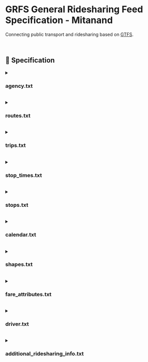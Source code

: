 # GRFS General Ridesharing Feed Specification - Mitanand
Connecting public transport and ridesharing based on [GTFS](https://gtfs.org).
<!--
## :rotating_light: ToDo 
- [ ] GTFS-RT zur Aktualisierung der Daten <br>
- [ ] Limit Beschreiben max. 256 Character etc.
- [ ] Links im Dokument setzen
- [ ] Ausgabe bei keiner Angabe im optionalen Feld - Default = none?
- [ ] Definition des Inputs von Anbietern / API-Key JSON/XML in welcher Form?
- [ ] Short Name rausnehmen ? Macht Sinn bei Buslinien X200 oder 135 etc.
- [ ] API-Key, Tokens, etc. Sicherheit?
- [ ] Integration via A) JSON/XML API-Key  B) rideshareapi/GTFS C) MFDZ Amarillo Github
- [ ] Zeichen an GTFS anlehnen
- [ ] Trip_url durch route_url ersetzten
- [ ] ID Semantik nicht zu hart angeben
- [ ] Stop_times - Haltestellen sehr nahe am Start und am Ziel -> nur als Einstieg bzw. Ausstieg definieren - Vermeidung von sehr kurzen Fahrten
- [ ] Teilstrecken Buchung bzw. Matching -> trip_id Bezug bei fare_attributes fehlerhaft wegen Teilstrecke. Preis pro Kilometer? Teilstreckung Berechnung funktioniert nur beim dem der das Matching macht -> Cent pro Kilometer / Schwierigkeit bei Vollautomatisierten Systemen bspw. BlaBlaCar
- [ ] 🟥 Pflichtfeld / 🟦 Optional
- [ ] Vollautomatisierte Systeme direkt über GTFS da Stops vorher definiert sind.
- [ ] profile_picture -> url
- [ ] rating muss ein float sein
- [ ] routes.txt und trips.txt Beziehung 1:1
- [ ] Shapes.txt welches Koordinatensystem wird verwendet - WGS 84?!
-->
<br>

## :minibus: Specification

<details>
<summary><h3>agency.txt</h3><br>
</summary>

File: **Required**

All **Optional** attributes as in [GTFS agency.txt](https://gtfs.org/schedule/reference/#agencytxt).

Primary key (`agency_id`)

|  Field Name | Type | Presence | Description |
|  ------ | ------ | ------ | ------ |
|  `agency_id` | Unique ID | **Required** | Identifies a transit brand which is often synonymous with a transit agency. Note that in some cases, such as when a single agency operates multiple separate services, agencies and brands are distinct. This document uses the term "agency" in place of "brand". A dataset may contain data from multiple agencies. |
|  `agency_name` | Text | **Required** | Full name of the transit agency. |
|  `agency_url` | URL | **Required** | URL of the transit agency. |
|  `agency_timezone` | Timezone | **Required** | Timezone where the transit agency is located. If multiple agencies are specified in the dataset, each must have the same `agency_timezone`. |

#### Example: agency.txt

```
agency_id,agency_name,agency_url,agency_timezone 
example,"EXAMPLE AG","https://www.example.com",Europe/Berlin
```
</details>


<details>
<summary><h3>routes.txt</h3><br>
</summary>
  

File: **Required**

All **Optional** attributes as in [GTFS routes.txt](https://gtfs.org/schedule/reference/#routestxt).

Primary key (`route_id`) - 1:1 Beziehung zwischen route_id und trip_id - Abweichung von GTFS.

|  Field Name | Type | Presence | Description |
|  ------ | ------ | ------ | ------ |
|  `route_id` | Unique ID | **Required** | Identifies a route. Prefixed with agency_id and ":" if multiple agencies are defined in agency.txt, e.g. "goflux:1234" |
|  `agency_id` | Foreign ID referencing `agency.agency_id` | **Required** | Agency for the specified route. |
|  `route_short_name` | Text | **Required** | Short name of a route departure_{city} -> {arrival_city}, e.g. Berlin - Munich. |
|  `route_long_name` | Text | **Required** | Full name of a route. This name is generally more descriptive than the `route_short_name` and often includes the route's destination or stop, {departure_address} - {arrival_address}, e.g. Alexanderplatz 7, 10178 Berlin - Marienplatz 8, 80331 Munich |
|  `route_type` | Enum | **Required** | 1551 | 1551 is the type supported by OpenTripPlanner |
|  `route_url` | URL | **Required** | URL of a web page about the particular route. Should be different from the `agency.agency_url` value, e.g. https://fahrgemeinschaft.de/?trip=322337 |

#### Example: routes.txt

```
route_id,agency_id,route_short_name,route_long_name, route_type,route_url
goflux:05558a29-7a0a-42fa-8162-501e3c7a024a_dfde43ae-7f38-4d6e-9951-bfd622e23c55,goflux,"Berlin - Munich","Alexanderplatz 7,10178 Berlin - Marienplatz 8, 80331 Munich",1551,https://goflux.de/?trip=322337
```
</details>


<details>
<summary><h3>trips.txt</h3><br>
</summary>

File: **Required**

All **Optional** attributes as in [GTFS trips.txt](https://gtfs.org/schedule/reference/#tripstxt).

Primary key (`trip_id`) - 1:1 Beziehung zwischen route_id und trip_id - Abweichung von GTFS.

|  Field Name | Type | Presence | Description |
|  ------ | ------ | ------ | ------ |
|  `route_id` | Foreign ID referencing `routes.route_id` | **Required** | Identifies a route. |
|  `service_id` | Foreign ID referencing `calendar.service_id` or `calendar_dates.service_id` | **Required** | Identifies a set of dates when service is available for one or more routes. |
|  `trip_id` | Unique ID | **Required** | Identifies a trip. |
|  `shape_id` | Foreign ID referencing `shapes.shape_id` | **Required** | Identifies a geospatial shape describing the vehicle travel path for a trip. |

#### Example: trips.txt

```
route_id,trip_id,service_id,shape_id 
goflux:05558a29-7a0a-42fa-8162-501e3c7a024a_dfde43ae-7f38-4d6e-9951-bfd622e23c55,"EXAMPLE AG","https://www.example.com",Europe/Berlin
```

</details>

<details>
<summary><h3>stop_times.txt</h3><br>
</summary>

File: **Required**

All **Optional** attributes as in [GTFS stop_times.txt](https://gtfs.org/schedule/reference/#stop_timestxt).

Primary key (`trip_id`, `stop_sequence`)

|  Field Name | Type | Presence | Description |
|  ------ | ------ | ------ | ------ |
|  `trip_id` | Foreign ID referencing `trips.trip_id` | **Required** | Identifies a trip.  |
|  `arrival_time` | Time | **Conditionally Required** | Arrival time at the stop (defined by `stop_times.stop_id`) for a specific trip (defined by `stop_times.trip_id`) in the time zone specified by `agency.agency_timezone`, not `stops.stop_timezone`. <br><br>If there are not separate times for arrival and departure at a stop, `arrival_time` and `departure_time` should be the same. <br><br>For times occurring after midnight on the service day, enter the time as a value greater than 24:00:00 in HH:MM:SS.<br><br> If exact arrival and departure times (`timepoint=1` or empty) are not available, estimated or interpolated arrival and departure times (`timepoint=0`) should be provided.<br><br>Conditionally Required:<br>- **Required** for the first and last stop in a trip (defined by `stop_times.stop_sequence`). <br>- **Required** for `timepoint=1`.<br>- Optional otherwise. |
|  `departure_time` | Time | **Conditionally Required** | Departure time from the stop (defined by `stop_times.stop_id`) for a specific trip (defined by `stop_times.trip_id`) in the time zone specified by `agency.agency_timezone`, not `stops.stop_timezone`.<br><br>If there are not separate times for arrival and departure at a stop, `arrival_time` and `departure_time` should be the same. <br><br>For times occurring after midnight on the service day, enter the time as a value greater than 24:00:00 in HH:MM:SS.<br><br> If exact arrival and departure times (`timepoint=1` or empty) are not available, estimated or interpolated arrival and departure times (`timepoint=0`) should be provided. | |
|  `stop_id` | Foreign ID referencing `stops.stop_id` | **Required** | Identifies the serviced stop. All stops serviced during a trip must have a record in [stop_times.txt](#stop_timestxt). Referenced locations must be stops/platforms, i.e. their `stops.location_type` value must be `0` or empty. A stop may be serviced multiple times in the same trip, and multiple trips and routes may service the same stop. |
|  `stop_sequence` | Non-negative integer | **Required** | Order of stops for a particular trip. The values must increase along the trip but do not need to be consecutive.<hr>*Example: The first location on the trip could have a `stop_sequence`=`1`, the second location on the trip could have a `stop_sequence`=`23`, the third location could have a `stop_sequence`=`40`, and so on.* |

#### Example: stop_times.txt

```
trip_id,departure_time,arrival_time,stop_id,stop_sequence
fg:1,15:45:06,15:45:06,de:08436:8049,2
```
</details>

<details>
<summary><h3>stops.txt</h3><br>
</summary>

File: **Required**

All **Optional** attributes as in [GTFS stops.txt](https://gtfs.org/schedule/reference/#stopstxt).

Primary key (`stop_id`)

|  Field Name | Type | Presence | Description |
| :-------------: | :-------------: | :-------------: | :-------------: |
|  `stop_id` | Unique ID | **Required** | Identifies a location: stop/platform, station, entrance/exit, generic node or boarding area (see `location_type`). <br><br>Multiple routes may use the same `stop_id`. |
|  `stop_name` | Text | **Required** | Name of the location, e.g. {street}, {house_nr}, {zip}, {city}. |
|  `stop_lat` | Latitude | **Required** | Latitude of the location. |
|  `stop_lon` | Longitude | **Required** | Longitude of the location. |

#### Example: stops.txt

```
stop_id,stop_lat,stop_lon,stop_name
mfdz:Ang001,53.11901,14.015776,Mitfahrbank Biesenbrow
```

</details>

<details>
<summary><h3>calendar.txt</h3><br>
</summary>

File: **Required**

**All** attributes as in [GTFS calendar.txt](https://gtfs.org/schedule/reference/#calendartxt).

Primary key (`service_id`)

| Field Name | Type | Presence | Notwendigkeit |
| :-------------: | :-------------: | :-------------: | :-------------: |
| `service_id` | Unique ID | **Required** | Identifies a set of dates when service is available for one or more routes. Each service_id value must be unique in a calendar.txt file. |
| `monday` | ENUM | **Required** |  Indicates whether the service operates on all Mondays in the date range specified by the start_date and end_date fields. Note that exceptions for particular dates may be listed in calendar_dates.txt. Valid options are:<br>1 - Service is available for all Mondays in the date range.<br>0 - Service is not available for Mondays in the date range. |
| `tuesday` | ENUM | **Required** | Functions in the same way as monday except applies to Tuesdays |
| `wednesday` | ENUM | **Required** | Functions in the same way as monday except applies to Tuesdays |
| `thursday` | ENUM | **Required** | Functions in the same way as monday except applies to Tuesdays |
| `friday` | ENUM | **Required** | Functions in the same way as monday except applies to Tuesdays |
| `saturday` | ENUM | **Required** | Functions in the same way as monday except applies to Tuesdays |
| `sunday` | ENUM | **Required** | Functions in the same way as monday except applies to Tuesdays |
<!--
| `start_date` | ENUM | **Required** | Start service day for the service interval.  |
| `end_date` | ENUM | **Required** | End service day for the service interval. This service day is included in the interval. |
-->
#### Example: calendar.txt

```
service_id,start_date,end_date,monday,tuesday,wednesday,thursday,friday,saturday,sunday
fg:1,20220223,20220223,0,0,1,0,0,0,0
```
</details>

<details>
<summary><h3>shapes.txt</h3><br>
</summary>

File: **Required**

All **Optional** attributes as in [GTFS shapes.txt](https://gtfs.org/schedule/reference/#shapestxt).

Primary key (`shape_id`)

| Field Name | Type | Presence | Notwendigkeit |
| :-------------: | :-------------: | :-------------: | :-------------: |
| `shape_id` | ID | **Required** | Identifies a shape. |
| `shape_pt_lon` | Latitude | **Required** | Latitude of a shape point. Each record in shapes.txt represents a shape point used to define the shape. |
| `shape_pt_lat` | Longitude | **Required** | Longitude of a shape point. |
| `shape_pt_sequence` | Non-negative integer | **Required** | Sequence in which the shape points connect to form the shape. Values must increase along the trip but do not need to be consecutive.Example: If the shape "A_shp" has three points in its definition, the shapes.txt file might contain these records to define the shape: <br> shape_id,shape_pt_lat,shape_pt_lon,shape_pt_sequence <br> A_shp,37.61956,-122.48161,0 <br> A_shp,37.64430,-122.41070,6 <br> A_shp,37.65863,-122.30839,11 |

#### Example: shapes.txt

```
shape_id,shape_pt_lon,shape_pt_lat,shape_pt_sequence
1,9.595989,47.753088,1
```

</details>

<details>
<summary><h3>fare_attributes.txt</h3><br>
</summary>

File: Optional

All **Optional** attributes as in [GTFS fare_attributes.txt](https://gtfs.org/schedule/reference/#fare_attributestxt).

Primary key (`trip_id`)

| Field Name | Type | Presence | Notwendigkeit |
| :-------------: | :-------------: | :-------------: | :-------------: |
| `trip_id` | Unique ID | Optional | Identifies a trip. |
| `fare_id` | Unique ID | Optional | Identifies a fare class. |
| `price` | Non-negative float | Optional | Fare price, in the unit specified by currency_type. |
| `currency_type` | Currency code | Optional | Currency used to pay the fare.|
| `payment_method` | Enum | Optional | Gibt an, wann der Fahrpreis bezahlt werden muss. Gültige Optionen sind:<br> 0 - Fahrpreis wird an Bord bezahlt.<br> 1 - Der Fahrpreis muss vor dem Einsteigen bezahlt werden. |


#### Example: fare_attributes.txt

```
trip_id,fare_id,price,currency_type
e5cacd3-96de-4c40-9f4f-caf17b85619a,54asdasd8asd2asd,5.60,EUR
```

</details>

<details>
<summary><h3>driver.txt</h3><br>
</summary>

File: Optional

Extension of GRFS to the GTFS standard

Primary key (`trip_id`)

| Field Name | Type | Presence | Notwendigkeit |
| :-------------: | :-------------: | :-------------: | :-------------: |
| `trip_id` | Text | Optional | Identifies a trip. |
| `profile_picture` | URL | Optional | URL contains the profile picture |
| `driver_id` | Unique ID | Optional | Identifies a driver. |
| `rating` | ENUM | Optional | Rating of the driver from 1 to 5. |
<!--| `gender` | ENUM | Optional | Gender:<br>1: Female<br>2:Male<br>3:Transgender<br>4:Non-Binary |></>


#### Example: driver.txt

```
trip_id,profile_picture,driver_id,rating
e5cacd3-96de-4c40-9f4f-caf17b85619a,"https://www.example.com",47753088,3,2
```
</details>

<details>
<summary><h3>additional_ridesharing_info.txt</h3><br>
</summary>

File: Optional

Extension of GRFS to the GTFS standard

Primary key (`trip_id`)

| Field Name | Type | Presence | Notwendigkeit |
| :-------------: | :-------------: | :-------------: | :-------------: |
| `trip_id` | Unique ID | **Required** | Identifies a trip. |
| `number_free_seats` | ENUM | **Required** |  Number of free seats |
| `same_gender` | ENUM | Optional | Trip only for same gender:<br>1: Yes<br>2:No |
| `luggage_size` | ENUM | Optional | Size of the luggage: <br>1: Small<br>2: medium <br>3: large|
| `animal_car` | ENUM | Optional | Animals in Car allowed:<br>1: Yes<br>2:No |
| `car_model` | Text | Optional | Car model |
| `car_brand` | Text | Optional | Car brand |
| `creation_date` | DATE | **Required** | Date when trip was create - YYYYMMDD HH:MM:SS |
| `smoking` | ENUM | Optional | Smoking allowed:<br>1: Yes<br>2:No  |
| `payment_method` | Text | Optional | Method of payment |


#### Example: additional_ridesharing_info.txt

```
trip_id,number_free_seats,same_gender,luggage_size,animal_car,car_model,car_brand,creation_date,smoking,payment_method
e5cacd3-96de-4c40-9f4f-caf17b85619a,2,false,small,false,Golf,VW,20230820 12:10:10,false,PayPal
```
</details>
<!--
## :hammer: inbound rideshareapi

### How to participate as a ridesharing provider?

<br>
<br>

![Alt Test](https://github.com/mitanand/rideshareapi/blob/4f4db82f9dd5d677ef3dd926dbc86237c6d5e45a/rideshareapi_how_to_participate.png)

<br>

<details>
<summary><h3>JSON/XML via API-KEY (Picutre version A)</h3> </summary>
</details>

<details>
<summary><h3>rideshareapi via ridesharing provider (Picutre version B)</h3> </summary>
</details>

<details>
<summary><h3>MFDZ Amarillo (Picutre version A)</h3> </summary>
</details>
-->



  
